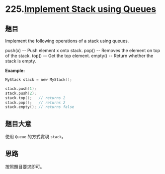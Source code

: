 # 225.[Implement Stack using Queues](https://leetcode.com/problems/implement-stack-using-queues/)

## 題目

Implement the following operations of a stack using queues.

push(x) -- Push element x onto stack.
pop() -- Removes the element on top of the stack.
top() -- Get the top element.
empty() -- Return whether the stack is empty.

**Example:**

```c
MyStack stack = new MyStack();

stack.push(1);
stack.push(2);  
stack.top();   // returns 2
stack.pop();   // returns 2
stack.empty(); // returns false
```

## 題目大意

使用 `Queue` 的方式實現 `stack`。

## 思路

按照題目要求即可。
